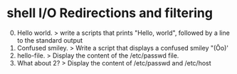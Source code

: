 # shell I/O Redirections and filtering
0. Hello world. > write a scripts that prints "Hello, world", followed by a line to the standard output
1. Confused smiley. > Write a script that displays a confused smiley "(Ôo)'
2. hello-file. > Display the content of the /etc/passwd file.
3. What about 2? > Display the content of /etc/passwd and /etc/host 

